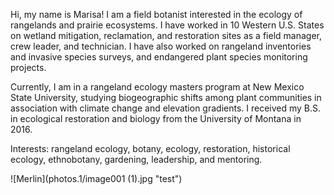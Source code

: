 
Hi, my name is Marisa! I am a field botanist interested in the ecology of rangelands and prairie ecosystems. I have worked in 10 Western U.S. States on wetland mitigation, reclamation, and restoration sites as a field manager, crew leader, and technician. I have also worked on rangeland inventories and invasive species surveys, and endangered plant species monitoring projects. 

Currently, I am in a rangeland ecology masters program at New Mexico State University, studying biogeographic shifts among plant communities in association with climate change and elevation gradients. I received my B.S. in ecological restoration and biology from the University of Montana in 2016. 
 
Interests: rangeland ecology, botany, ecology, restoration, historical ecology, ethnobotany, gardening, leadership, and mentoring. 

![Merlin](photos.1/image001 (1).jpg "test")



